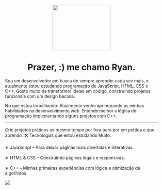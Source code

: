 <p align="center"><img src='https://media1.giphy.com/media/v1.Y2lkPTc5MGI3NjExcDF2ZjVnbDdqcTFkMG5sMTd0c3Q4d2k3eXo1cjEwMHBiaWdiOXl3MSZlcD12MV9pbnRlcm5hbF9naWZfYnlfaWQmY3Q9Zw/YYW0hHizzIOrlhimPG/giphy.gif' width="190px" height="150px"></p>

<h1 align="center"><strog>Prazer, :) me chamo Ryan.</strong></h1>


<p>
    Sou um desenvolvedor em busca de sempre aprender cada vez mais, e atualmente estou estudando programação de JavaScript, HTML, CSS e C++. Gosto muito de transformar ideias em código, construindo projetos funcionais com um design bacana.
</p>

<p>
    No que estou trabalhando: Atualmente venho aprimorando as minhas habilidades no desenvolvimento web. Entendo melhor a lógica de programação implementando alguns projetos com C++.
</p>

<hr>

<p>
    Crio projetos práticos ao mesmo tempo por fora para por em prática o que aprendo. 🛠️ Tecnologias que estou estudando Muito:
    <br><br>
    &#8727; JavaScript &#8211; Para deixar páginas mais divertidas e interativas.
    <br><br>
    &#8727; HTML & CSS &#8211; Construindo páginas legais e responsivas.
    <br><br>
    &#8727; C++ &#8211; Minhas primeiras experiências com lógica e otimização de algoritmos.
</p>

<img src='https://www.google.com/url?sa=i&url=https%3A%2F%2Flogospng.org%2Flogo-javascript%2F&psig=AOvVaw1kqHXfVYTkAgXq-Cby8en-&ust=1739984469347000&source=images&cd=vfe&opi=89978449&ved=0CBQQjRxqFwoTCJCRsavazYsDFQAAAAAdAAAAABAK'> 
